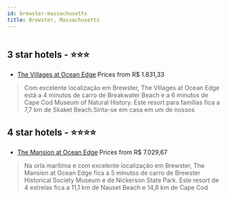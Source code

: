 ```yaml
---
id: brewster-massachusetts
title: Brewster, Massachusetts
---
```


<center><img src="https://i.travelapi.com/hotels/1000000/10000/8000/7948/c2bc2350_z.jpg" alt="" /></center>


##  3 star hotels - ⭐️⭐️⭐️

-    [The Villages at Ocean Edge](https://www.hurb.com/br/aud/https://www.hurb.com/br/hotelsewster/the-villages-at-ocean-edge-HT-CY0V?cmp=18055) Prices from R$ 1.831,33
   > Com excelente localização em Brewster, The Villages at Ocean Edge está a 4 minutos de carro de Breakwater Beach e a 6 minutos de Cape Cod Museum of Natural History.  Este resort para famílias fica a 7,7 km de Skaket Beach.Sinta-se em casa em um de nossos 

##  4 star hotels - ⭐️⭐️⭐️⭐️

-    [The Mansion at Ocean Edge](https://www.hurb.com/br/aud/https://www.hurb.com/br/hotelsewster/the-mansion-at-ocean-edge-HT-EDPW?cmp=18055) Prices from R$ 7.029,67
   > Na orla marítima e com excelente localização em Brewster, The Mansion at Ocean Edge fica a 5 minutos de carro de Brewster Historical Society Museum e de Nickerson State Park.  Este resort de 4 estrelas fica a 11,1 km de Nauset Beach e 14,8 km de Cape Cod 
